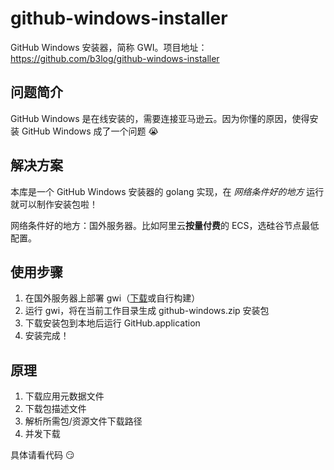 # github-windows-installer

GitHub Windows 安装器，简称 GWI。项目地址：https://github.com/b3log/github-windows-installer

## 问题简介

GitHub Windows 是在线安装的，需要连接亚马逊云。因为你懂的原因，使得安装 GitHub Windows 成了一个问题 :sob: 

## 解决方案

本库是一个 GitHub Windows 安装器的 golang 实现，在 _网络条件好的地方_ 运行就可以制作安装包啦！

网络条件好的地方：国外服务器。比如阿里云**按量付费**的 ECS，选硅谷节点最低配置。

## 使用步骤

1. 在国外服务器上部署 gwi（[下载](https://pan.baidu.com/s/1o7BzBC2)或自行构建）
2. 运行 gwi，将在当前工作目录生成 github-windows.zip 安装包 
3. 下载安装包到本地后运行 GitHub.application
4. 安装完成！

## 原理

1. 下载应用元数据文件
2. 下载包描述文件
3. 解析所需包/资源文件下载路径
4. 并发下载

具体请看代码 :smirk:
